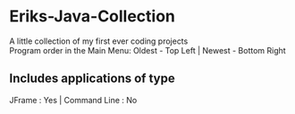 # Eriks-Java-Collection
A little collection of my first ever coding projects   
Program order in the Main Menu: Oldest - Top Left | Newest - Bottom Right

## Includes applications of type
JFrame : Yes | Command Line : No
